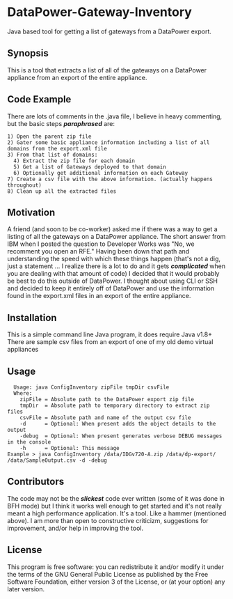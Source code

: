 # DataPower-Gateway-Inventory
Java based tool for getting a list of gateways from a DataPower export.

## Synopsis
This is a tool that extracts a list of all of the gateways on a DataPower appliance from an export of the entire appliance.

## Code Example
There are lots of comments in the .java file, I believe in heavy commenting, but the basic steps ***paraphrased*** are:
```
1) Open the parent zip file
2) Gater some basic appliance information including a list of all domains from the export.xml file
3) From that list of domains:
  4) Extract the zip file for each domain
  5) Get a list of Gateways deployed to that domain
  6) Optionally get additional information on each Gateway
7) Create a csv file with the above information. (actually happens throughout)
8) Clean up all the extracted files
```
## Motivation
A friend (and soon to be co-worker) asked me if there was a way to get a listing of all the gateways on a DataPower appliance. The short answer from IBM when I posted the question to Developer Works was "No, we recomment you open an RFE." Having been down that path and understanding the speed with which these things happen (that's not a dig, just a statement ... I realize there is a lot to do and it gets ***complicated*** when you are dealing with that amount of code) I decided that it would probably be best to do this outside of DataPower. I thought about using CLI or SSH and decided to keep it entirely off of DataPower and use the information found in the export.xml files in an export of the entire appliance.

## Installation
This is a simple command line Java program, it does require Java v1.8+
There are sample csv files from an export of one of my old demo virtual appliances

## Usage
```
  Usage: java ConfigInventory zipFile tmpDir csvFile
  Where:
    zipFile = Absolute path to the DataPower export zip file
    tmpDir  = Absolute path to temporary directory to extract zip files
    csvFile = Absolute path and name of the output csv file
    -d      = Optional: When present adds the object details to the output
    -debug  = Optional: When present generates verbose DEBUG messages in the console
    -h      = Optional: This message
Example > java ConfigInventory /data/IDGv720-A.zip /data/dp-export/ /data/SampleOutput.csv -d -debug
```
## Contributors
The code may not be the ***slickest*** code ever written (some of it was done in BFH mode) but I think it works well enough to get started and it's not really meant a high performance application. It's a tool. Like a hammer (mentioned above). I am more than open to constructive criticizm, suggestions for improvement, and/or help in improving the tool.

## License
This program is free software: you can redistribute it and/or modify it under the terms of the GNU General Public License as published by the Free Software Foundation, either version 3 of the License, or (at your option) any later version.
